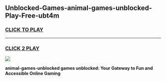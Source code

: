 
## Unblocked-Games-animal-games-unblocked-Play-Free-ubt4m
<h3>
<a href="https://premium76.site?title=animal-games-unblocked&ref=21A">CLICK TO PLAY</a></h3>
<hr>

<h3>
<a href="https://premium76.site?title=animal-games-unblocked&ref=21A">CLICK 2 PLAY</a>
  
</h3>

<a href="https://premium76.site?title=animal-games-unblocked&ref=21A"><img src="https://clearcache.store/games.png"></a>


**animal-games-unblocked games unblocked: Your Gateway to Fun and Accessible Online Gaming**
